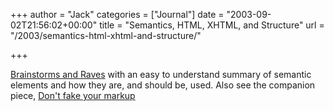 +++
author = "Jack"
categories = ["Journal"]
date = "2003-09-02T21:56:02+00:00"
title = "Semantics, HTML, XHTML, and Structure"
url = "/2003/semantics-html-xhtml-and-structure/"

+++

[Brainstorms and Raves][1] with an easy to understand summary of semantic elements and how they are, and should be, used. Also see the companion piece, [Don't fake your markup][2]

 [1]: http://brainstormsandraves.com/articles/semantics/structure/
 [2]: http://brainstormsandraves.com/archives/2002/05/14/dont_fake_your_markup_accessibility_issues_for_css/